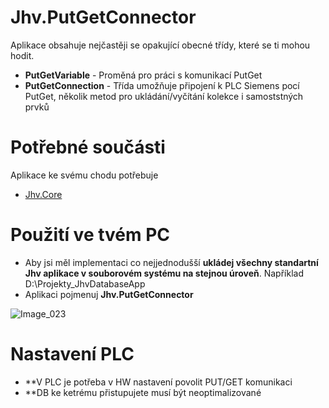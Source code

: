 Jhv.PutGetConnector
===

Aplikace obsahuje nejčastěji se opakující obecné třídy, které se ti mohou hodit.
* **PutGetVariable** - Proměná pro práci s komunikací PutGet
* **PutGetConnection** - Třída umožňuje připojení k PLC Siemens pocí PutGet, několik metod pro ukládání/vyčítání kolekce i samoststných prvků  

Potřebné součásti
==

Aplikace ke svému chodu potřebuje

* [Jhv.Core](https://gitlab.com/jhvengineering/CsharpProjects/jhv_core)

Použití ve tvém PC
=

* Aby jsi měl implementaci co nejjednodušší **ukládej všechny standartní Jhv aplikace v souborovém systému na stejnou úroveň**. Například D:\Projekty\_JhvDatabaseApp
* Aplikaci pojmenuj **Jhv.PutGetConnector**

![Image_023](/uploads/2a424215f8e28012f5bbcb646349ea0d/Image_023.png)

Nastavení PLC
==
* **V PLC je potřeba v HW nastavení povolit PUT/GET komunikaci
* **DB ke ketrému přistupujete musí být neoptimalizované